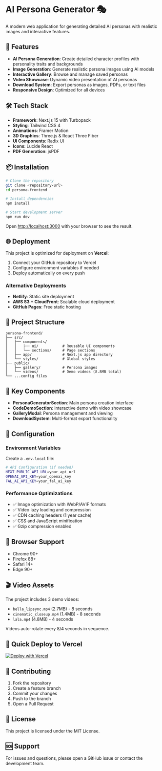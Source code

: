 # AI Persona Generator 🎭

A modern web application for generating detailed AI personas with realistic images and interactive features.

## 🚀 Features

- **AI Persona Generation**: Create detailed character profiles with personality traits and backgrounds
- **Image Generation**: Generate realistic persona images using AI models
- **Interactive Gallery**: Browse and manage saved personas
- **Video Showcase**: Dynamic video presentation of AI personas
- **Download System**: Export personas as images, PDFs, or text files
- **Responsive Design**: Optimized for all devices

## 🛠 Tech Stack

- **Framework**: Next.js 15 with Turbopack
- **Styling**: Tailwind CSS 4
- **Animations**: Framer Motion
- **3D Graphics**: Three.js & React Three Fiber
- **UI Components**: Radix UI
- **Icons**: Lucide React
- **PDF Generation**: jsPDF

## 📦 Installation

```bash
# Clone the repository
git clone <repository-url>
cd persona-frontend

# Install dependencies
npm install

# Start development server
npm run dev
```

Open [http://localhost:3000](http://localhost:3000) with your browser to see the result.

## 🌐 Deployment

This project is optimized for deployment on **Vercel**:

1. Connect your GitHub repository to Vercel
2. Configure environment variables if needed
3. Deploy automatically on every push

### Alternative Deployments

- **Netlify**: Static site deployment
- **AWS S3 + CloudFront**: Scalable cloud deployment
- **GitHub Pages**: Free static hosting

## 📁 Project Structure

```
persona-frontend/
├── src/
│   ├── components/
│   │   ├── ui/           # Reusable UI components
│   │   └── sections/     # Page sections
│   ├── app/              # Next.js app directory
│   └── styles/           # Global styles
├── public/
│   ├── gallery/          # Persona images
│   └── videos/           # Demo videos (8.8MB total)
└── ...config files
```

## 🎯 Key Components

- **PersonaGeneratorSection**: Main persona creation interface
- **CodeDemoSection**: Interactive demo with video showcase
- **GalleryModal**: Persona management and viewing
- **DownloadSystem**: Multi-format export functionality

## 🔧 Configuration

### Environment Variables

Create a `.env.local` file:

```bash
# API Configuration (if needed)
NEXT_PUBLIC_API_URL=your_api_url
OPENAI_API_KEY=your_openai_key
FAL_AI_API_KEY=your_fal_ai_key
```

### Performance Optimizations

- ✅ Image optimization with WebP/AVIF formats
- ✅ Video lazy loading and compression
- ✅ CDN caching headers (1 year cache)
- ✅ CSS and JavaScript minification
- ✅ Gzip compression enabled

## 📱 Browser Support

- Chrome 90+
- Firefox 88+
- Safari 14+
- Edge 90+

## 🎬 Video Assets

The project includes 3 demo videos:
- `bella_lipsync.mp4` (2.7MB) - 8 seconds
- `cinematic_closeup.mp4` (1.4MB) - 8 seconds  
- `lala.mp4` (4.8MB) - 4 seconds

Videos auto-rotate every 8/4 seconds in sequence.

## 🚀 Quick Deploy to Vercel

[![Deploy with Vercel](https://vercel.com/button)](https://vercel.com/new/clone?repository-url=https://github.com/your-username/ai-persona-generator)

## 🤝 Contributing

1. Fork the repository
2. Create a feature branch
3. Commit your changes
4. Push to the branch
5. Open a Pull Request

## 📄 License

This project is licensed under the MIT License.

## 🆘 Support

For issues and questions, please open a GitHub issue or contact the development team.
